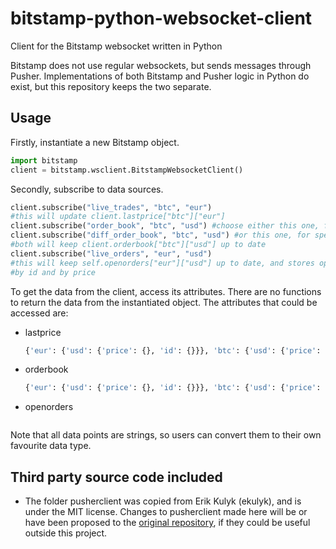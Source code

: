 # bitstamp-python-websocket-client
Client for the Bitstamp websocket written in Python

Bitstamp does not use regular websockets, but sends messages through Pusher.
Implementations of both Bitstamp and Pusher logic in Python do exist, but this
repository keeps the two separate.

## Usage
Firstly, instantiate a new Bitstamp object.
```python
import bitstamp
client = bitstamp.wsclient.BitstampWebsocketClient()
```

Secondly, subscribe to data sources.
```python
client.subscribe("live_trades", "btc", "eur")
#this will update client.lastprice["btc"]["eur"]
client.subscribe("order_book", "btc", "usd") #choose either this one, for accuracy
client.subscribe("diff_order_book", "btc", "usd") #or this one, for speed
#both will keep client.orderbook["btc"]["usd"] up to date
client.subscribe("live_orders", "eur", "usd")
#this will keep self.openorders["eur"]["usd"] up to date, and stores open orders
#by id and by price
```

To get the data from the client, access its attributes. There are no functions to
return the data from the instantiated object. The attributes that could be accessed
are:
* lastprice
  ```python
  {'eur': {'usd': {'price': {}, 'id': {}}}, 'btc': {'usd': {'price': {}, 'id': {}}, 'eur': {'bids': [['542.40000000', '9.24824928'], ['542.00000000', '0.59001845'], ['541.92000000', '0.54879067'], ['541.88000000', '20.00000000'], ['541.85000000', '0.54010071'], ['541.29000000', '0.45507295'], ['541.28000000', '1.51017572'], ['541.26000000', '0.01432070'], ['540.99000000', '0.05999999'], ['540.90000000', '0.27654867'], ['540.68000000', '0.01433069'], ['540.54000000', '3.01230000'], ['540.09000000', '0.34435068'], ['540.00000000', '1.89310414'], ['539.96000000', '3.05143258'], ['539.91000000', '0.20000000'], ['539.69000000', '0.01445067'], ['539.35000000', '14.77060000'], ['539.26000000', '3.10196459'], ['539.00000000', '3.55276800']], 'asks': [['545.00000000', '0.64376270'], ['545.41000000', '1.22027127'], ['545.42000000', '7.45199753'], ['545.50000000', '5.00000000'], ['545.97000000', '2.13058700'], ['545.98000000', '0.40000000'], ['545.99000000', '11.68681858'], ['546.04000000', '0.01429072'], ['546.05000000', '0.00940000'], ['546.10000000', '2.00000000'], ['546.63000000', '0.01427073'], ['546.67000000', '20.00000000'], ['546.70000000', '1.75590000'], ['547.04000000', '0.12500000'], ['547.21000000', '0.01426074'], ['547.44000000', '1.16918690'], ['547.45000000', '1.96054000'], ['547.80000000', '0.01424075'], ['548.00000000', '0.02000000'], ['548.07000000', '0.58000000']]}}}
  ```
* orderbook
  ```python
  {'eur': {'usd': {'price': {}, 'id': {}}}, 'btc': {'usd': {'price': {}, 'id': {}}, 'eur': {'bids': [['542.57000000', '0.09375660'], ['542.56000000', '0.64376270'], ['542.55000000', '1.04019586'], ['542.43000000', '0.01429072'], ['542.40000000', '9.90000000'], ['542.00000000', '0.59001845'], ['541.92000000', '0.54879067'], ['541.85000000', '0.54010071'], ['541.31000000', '20.00000000'], ['541.28000000', '1.51017572'], ['541.26000000', '0.01432070'], ['541.06000000', '0.27646712'], ['540.99000000', '0.05999999'], ['540.68000000', '0.01433069'], ['540.54000000', '3.01230000'], ['540.09000000', '0.01435068'], ['540.00000000', '1.89310414'], ['539.96000000', '3.05143258'], ['539.91000000', '0.20000000'], ['539.84000000', '0.33000000']], 'asks': [['545.41000000', '1.22027127'], ['545.42000000', '7.45199753'], ['545.50000000', '5.00000000'], ['545.96000000', '1.77000000'], ['545.97000000', '2.13058700'], ['545.98000000', '0.40000000'], ['545.99000000', '11.68681858'], ['546.05000000', '0.00940000'], ['546.10000000', '2.00000000'], ['546.63000000', '0.01427073'], ['546.67000000', '20.00000000'], ['546.70000000', '1.75590000'], ['547.04000000', '0.12500000'], ['547.21000000', '0.01426074'], ['547.44000000', '0.55088459'], ['547.45000000', '1.96054000'], ['547.80000000', '0.01424075'], ['548.00000000', '0.02000000'], ['548.08000000', '3.13810000'], ['548.15000000', '0.11107291']]}}}
  ```
* openorders
  ```python
  ```

Note that all data points are strings, so users can convert them to their own
favourite data type.


## Third party source code included
* The folder pusherclient was copied from Erik Kulyk (ekulyk), and is under the
MIT license. Changes to pusherclient made here will be or have been proposed to
the [original repository](https://github.com/ekulyk/PythonPusherClient), if they
could be useful outside this project.
